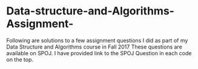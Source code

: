 # Data-structure-and-Algorithms-Assignment-
Following are solutions to a few assignment questions I did as part of my Data Structure and Algorithms course in Fall 2017
These questions are available on SPOJ. I have provided link to the SPOJ Question in each code on the top.

